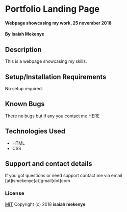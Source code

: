 # Portfolio Landing Page
#### Webpage showcasing my work, 25 november 2018
#### By **Isaiah Mekenye**
## Description
This is a webpage showcasing my skills.
## Setup/Installation Requirements
No setup required.
## Known Bugs
There no bugs but if any you contact me <a href="https://github.com/imekenye/Portfolio-Landing-Page/issues/new">HERE</a>
## Technologies Used
* HTML
* CSS
## Support and contact details
If you got questions or need support contact me via email [at]ismekenye[at]gmail[dot]com
### License
<a href="https://github.com/imekenye/Portfolio-Landing-Page/blob/master/LICENSE">MIT</a> Copyright (c) 2018 **isaiah mekenye**
